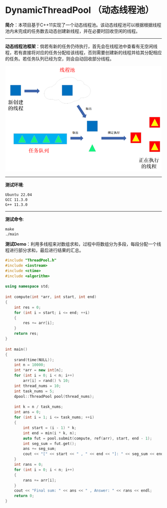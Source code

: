 # DynamicThreadPool （动态线程池）

**简介**：本项目基于C++11实现了一个动态线程池。该动态线程池可以根据根据线程池内未完成的任务数去动态创建新线程，并在必要时回收空闲的线程。

------

**动态线程池框架**：倘若有新的任务仍待执行，首先会在线程池中查看有无空闲线程，若有直接将对应的任务分配给该线程，否则需要创建新的线程并给其分配相应的任务。若任务队列已经为空，则会自动回收部分线程。

<img src="images/framework.png" alt="framework" style="zoom:60%;" />

------

**测试环境**:

```
Ubuntu 22.04
GCC 11.3.0
G++ 11.3.0
```

------

**测试命令**:

```shell
make
./main
```

**测试Demo**：利用多线程来对数组求和，过程中将数组分为多段，每段分配一个线程进行部分求和，最后进行结果的汇总。

```cpp
#include "ThreadPool.h"
#include <iostream>
#include <ctime>
#include <algorithm>

using namespace std;

int compute(int *arr, int start, int end)
{
    int res = 0;
    for (int i = start; i <= end; ++i)
    {
        res += arr[i];
    }
    return res;
}

int main()
{
    srand(time(NULL));
    int n = 10000;
    int *arr = new int[n];
    for (int i = 0; i < n; i++)
        arr[i] = rand() % 10;
    int thread_nums = 10;
    int task_nums = 5;
    dpool::ThreadPool pool(thread_nums);

    int k = n / task_nums;
    int ans = 0;
    for (int i = 1; i <= task_nums; ++i)
    {
        int start = (i - 1) * k;
        int end = min(i * k, n);
        auto fut = pool.submit(compute, ref(arr), start, end - 1);
        int seg_sum = fut.get();
        ans += seg_sum;
        cout << "[" << start << " , " << end << "]: " << seg_sum << endl;
    }
    int rans = 0;
    for (int i = 0; i < n; i++)
    {
        rans += arr[i];
    }
    cout << "Final sum: " << ans << " , Answer: " << rans << endl;
    return 0;
}
```

